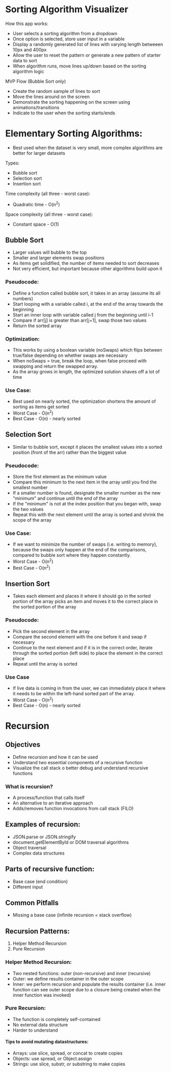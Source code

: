 # Sorting Algorithm Visualizer

How this app works:

-   User selects a sorting algorithm from a dropdown
-   Once option is selected, store user input in a variable
-   Display a randomly generated list of lines with varying length betweeen 10px and 400px
-   Allow the user to reset the pattern or generate a new pattern of starter data to sort
-   When algorithm runs, move lines up/down based on the sorting algorithm logic

MVP Flow (Bubble Sort only)

-   Create the random sample of lines to sort
-   Move the lines around on the screen
-   Demonstrate the sorting happening on the screen using animations/transitions
-   Indicate to the user when the sorting starts/ends

# Elementary Sorting Algorithms:

-   Best used when the dataset is very small, more complex algorithms are better for larger datasets

Types:

-   Bubble sort
-   Selection sort
-   Insertion sort

Time complexity (all three - worst case):

-   Quadratic time - O(n<sup>2</sup>)

Space complexity (all three - worst case):

-   Constant space - O(1)

## Bubble Sort

-   Larger values will bubble to the top
-   Smaller and larger elements swap positions
-   As items get solidified, the number of items needed to sort decreases
-   Not very efficient, but important because other algorithms build upon it

### Pseudocode:

-   Define a function called bubble sort, it takes in an array (assume its all numbers)
-   Start looping with a variable called i, at the end of the array towards the beginning
-   Start an inner loop with variable called j from the beginning until i-1
-   Compare if arr[j] is greater than arr[j+1], swap those two values
-   Return the sorted array

### Optimization:

-   This works by using a boolean variable (noSwaps) which flips between true/false depending on whether swaps are necessary
-   When noSwaps = true, break the loop, when false proceed with swapping and return the swapped array.
-   As the array grows in length, the optimized solution shaves off a lot of time

### Use Case:

-   Best used on nearly sorted, the optimization shortens the amount of sorting as items get sorted
-   Worst Case - O(n<sup>2</sup>)
-   Best Case - O(n) - nearly sorted

## Selection Sort

-   Similar to bubble sort, except it places the smallest values into a sorted position (front of the arr) rather than the biggest value

### Pseudocode:

-   Store the first element as the minimum value
-   Compare this minimum to the next item in the array until you find the smallest number
-   If a smaller number is found, designate the smaller number as the new "minimum" and continue until the end of the array
-   If the "minimum" is not at the index position that you began with, swap the two values
-   Repeat this with the next element until the array is sorted and shrink the scope of the array

### Use Case:

-   If we want to minimize the number of swaps (i.e. writing to memory), because the swaps only happen at the end of the comparisons, compared to bubble sort where they happen constantly.
-   Worst Case - O(n<sup>2</sup>)
-   Best Case - O(n<sup>2</sup>)

## Insertion Sort

-   Takes each element and places it where it should go in the sorted portion of the array picks an item and moves it to the correct place in the sorted portion of the array

### Pseudocode:

-   Pick the second element in the array
-   Compare the second element with the one before it and swap if necessary
-   Continue to the next element and if it is in the correct order, iterate through the sorted portion (left side) to place the element in the correct place
-   Repeat until the array is sorted

### Use Case

-   If live data is coming in from the user, we can immediately place it where it needs to be within the left-hand sorted part of the array.
-   Worst Case - O(n<sup>2</sup>)
-   Best Case - O(n) - nearly sorted

# Recursion

## Objectives

-   Define recursion and how it can be used
-   Understand two essential components of a recursive function
-   Visualize the call stack o better debug and understand recursive functions

### What is recursion?

-   A process/function that calls itself
-   An alternative to an iterative approach
-   Adds/removes function invocations from call stack (FILO)

## Examples of recursion:

-   JSON.parse or JSON.stringify
-   document.getElementById or DOM traversal algorithms
-   Object traversal
-   Complex data structures

## Parts of recursive function:

-   Base case (end condition)
-   Different input

## Common Pitfalls

-   Missing a base case (infinite recursion = stack overflow)

## Recursion Patterns:

1. Helper Method Recursion
2. Pure Recursion

### Helper Method Recursion:

-   Two nested functions: outer (non-recursive) and inner (recursive)
-   Outer: we define results container in the outer scope
-   Inner: we perform recursion and populate the results container (i.e. inner function can see outer scope due to a closure being created when the inner function was invoked)

### Pure Recursion:

-   The function is completely self-contained
-   No external data structure
-   Harder to understand

#### Tips to avoid mutating datastructures:

-   Arrays: use slice, spread, or concat to create copies
-   Objects: use spread, or Object.assign
-   Strings: use slice, substr, or substring to make copies
